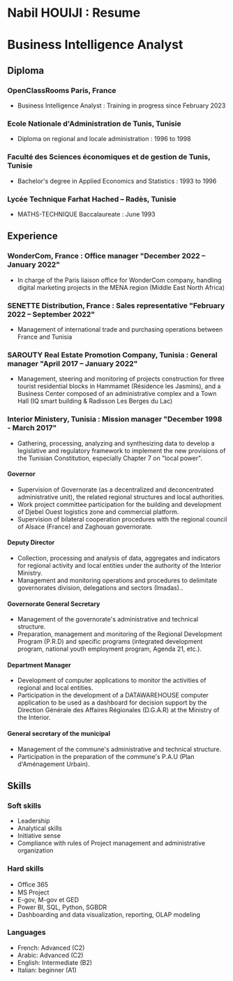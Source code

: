 # Nabil HOUIJI : Resume

# Business Intelligence Analyst

## Diploma

### OpenClassRooms Paris, France
- Business Intelligence Analyst : Training in progress since February 2023
### Ecole Nationale d'Administration de Tunis, Tunisie
- Diploma on regional and locale administration : 1996 to 1998
### Faculté des Sciences économiques et de gestion de Tunis, Tunisie
- Bachelor's degree in Applied Economics and Statistics : 1993 to 1996
### Lycée Technique Farhat Hached – Radès, Tunisie
- MATHS-TECHNIQUE Baccalaureate : June 1993

## Experience

### WonderCom, France : Office manager "December 2022  – January 2022"
- In charge of the Paris liaison office for WonderCom company, handling digital marketing projects in the MENA region (Middle East North Africa)  
### SENETTE Distribution, France : Sales representative "February 2022 – September 2022"
- Management of international trade and purchasing operations between France and Tunisia
### SAROUTY Real Estate Promotion Company, Tunisia : General manager "April 2017 – January 2022"
- Management, steering and monitoring of projects construction for three tourist residential blocks in Hammamet (Résidence les Jasmins), and a Business Center composed of an administrative complex and a Town Hall (IQ smart building & Radisson Les Berges du Lac)
### Interior Ministery, Tunisia : Mission manager "December 1998 - March 2017"
- Gathering, processing, analyzing and synthesizing data to develop a legislative and regulatory framework to implement the new provisions of the Tunisian Constitution, especially Chapter 7 on "local power".
#### Governor 
- Supervision of Governorate (as a decentralized and deconcentrated administrative unit), the related regional structures and local authorities.
- Work project committee participation for the building and development of Djebel Ouest logistics zone and commercial platform.
- Supervision of bilateral cooperation procedures with the regional council of Alsace (France) and Zaghouan governorate.
#### Deputy Director
- Collection, processing and analysis of data, aggregates and indicators for regional activity and local entities under the authority of the Interior Ministry.
- Management and monitoring operations and procedures to delimitate governorates division, delegations and sectors (Imadas)..
#### Governorate General Secretary 
- Management of the governorate's administrative and technical structure.
- Preparation, management and monitoring of the Regional Development Program (P.R.D) and specific programs (integrated development program, national youth employment program, Agenda 21, etc.).
#### Department Manager
- Development of computer applications to monitor the activities of regional and local entities.
- Participation in the development of a DATAWAREHOUSE computer application to be used as a dashboard for decision support by the Direction Générale des Affaires Régionales (D.G.A.R) at the Ministry of the Interior.
#### General secretary of the municipal
- Management of the commune's administrative and technical structure.
- Participation in the preparation of the commune's P.A.U (Plan d'Aménagement Urbain).

## Skills

### Soft skills
- Leadership
- Analytical skills
- Initiative sense 
- Compliance with rules of Project management and administrative organization

### Hard skills
- Oﬃce 365
- MS Project
- E-gov, M-gov et GED
- Power BI, SQL, Python, SGBDR
- Dashboarding and data visualization, reporting, OLAP modeling

### Languages
- French: Advanced (C2)
- Arabic: Advanced (C2)
- English: Intermediate (B2)
- Italian: beginner (A1)
